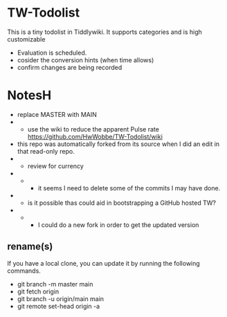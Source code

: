 # TW-Todolist
This is a tiny todolist in Tiddlywiki. It supports categories and is high customizable

* Evaluation is scheduled.
* cosider the conversion hints (when time allows)
* confirm changes are being recorded

# NotesH

* replace MASTER with MAIN
* * use the wiki to reduce the apparent Pulse rate https://github.com/HwWobbe/TW-Todolist/wiki
* this repo was automatically forked from its source when I did an edit in that read-only repo.
* * review for currency
* * * it seems I need to delete some of the commits I may have done.
* * is it possible thas could aid in bootstrapping a GitHub hosted TW?
* * * I could do a new fork in order to get the updated version

## rename(s)
If you have a local clone, you can update it by running the following commands.

* git branch -m master main
* git fetch origin
* git branch -u origin/main main
* git remote set-head origin -a
